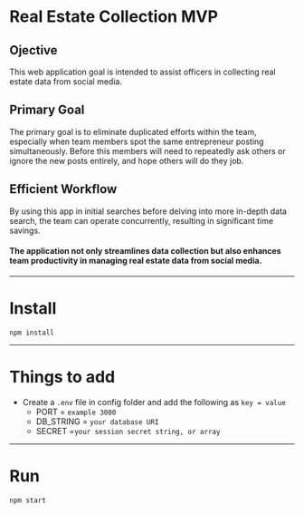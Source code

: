# Real Estate Collection MVP

## Ojective

This web application goal is intended to assist officers in collecting real estate data from social media.

## Primary Goal

The primary goal is to eliminate duplicated efforts within the team, especially when team members spot the same entrepreneur posting simultaneously. Before this members will need to repeatedly ask others or ignore the new posts entirely, and hope others will do they job.

## Efficient Workflow

By using this app in initial searches before delving into more in-depth data search, the team can operate concurrently, resulting in significant time savings.

#### The application not only streamlines data collection but also enhances team productivity in managing real estate data from social media.

---

# Install

`npm install`

---

# Things to add

- Create a `.env` file in config folder and add the following as `key = value`
  - PORT = `example 3000`
  - DB_STRING = `your database URI`
  - SECRET =`your session secret string, or array`

---

# Run

`npm start`
